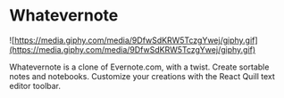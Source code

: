 # Whatevernote

![https://media.giphy.com/media/9DfwSdKRW5TczgYwej/giphy.gif](https://media.giphy.com/media/9DfwSdKRW5TczgYwej/giphy.gif)

Whatevernote is a clone of Evernote.com, with a twist. Create sortable notes and notebooks. Customize your creations with the React Quill text editor toolbar. 
